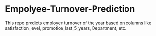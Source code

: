 # Empolyee-Turnover-Prediction
This repo predicts employee turnover of the year based on columns like satisfaction_level, promotion_last_5_years, Department, etc.

